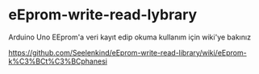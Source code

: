 # eEprom-write-read-lybrary
Arduino Uno EEprom'a veri kayıt edip okuma
kullanım için wiki'ye bakınız

https://github.com/Seelenkind/eEprom-write-read-library/wiki/eEprom-k%C3%BCt%C3%BCphanesi

